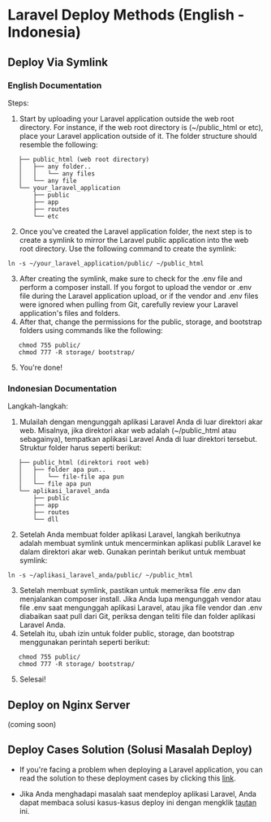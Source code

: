 # Laravel Deploy Methods (English - Indonesia)

## Deploy Via Symlink

### English Documentation
Steps:
1. Start by uploading your Laravel application outside the web root directory. For instance, if the web root directory is (~/public_html or etc), place your Laravel application outside of it. The folder structure should resemble the following:

```
   ├── public_html (web root directory)
   │   ├── any folder..
   │   │   └── any files
   │   └── any file
   └── your_laravel_application
       ├── public
       ├── app
       ├── routes
       └── etc
```

2. Once you've created the Laravel application folder, the next step is to create a symlink to mirror the Laravel public application into the web root directory. Use the following command to create the symlink:

```
ln -s ~/your_laravel_application/public/ ~/public_html
```

3. After creating the symlink, make sure to check for the .env file and perform a composer install. If you forgot to upload the vendor or .env file during the Laravel application upload, or if the vendor and .env files were ignored when pulling from Git, carefully review your Laravel application's files and folders.
4. After that, change the permissions for the public, storage, and bootstrap folders using commands like the following:

```
   chmod 755 public/
   chmod 777 -R storage/ bootstrap/
```

5. You're done!

### Indonesian Documentation

Langkah-langkah:
1. Mulailah dengan mengunggah aplikasi Laravel Anda di luar direktori akar web. Misalnya, jika direktori akar web adalah (~/public_html atau sebagainya), tempatkan aplikasi Laravel Anda di luar direktori tersebut. Struktur folder harus seperti berikut:
```
   ├── public_html (direktori root web)
   │   ├── folder apa pun..
   │   │   └── file-file apa pun
   │   └── file apa pun
   └── aplikasi_laravel_anda
       ├── public
       ├── app
       ├── routes
       └── dll
```
2. Setelah Anda membuat folder aplikasi Laravel, langkah berikutnya adalah membuat symlink untuk mencerminkan aplikasi publik Laravel ke dalam direktori akar web. Gunakan perintah berikut untuk membuat symlink:

```
ln -s ~/aplikasi_laravel_anda/public/ ~/public_html
```

3. Setelah membuat symlink, pastikan untuk memeriksa file .env dan menjalankan composer install. Jika Anda lupa mengunggah vendor atau file .env saat mengunggah aplikasi Laravel, atau jika file vendor dan .env diabaikan saat pull dari Git, periksa dengan teliti file dan folder aplikasi Laravel Anda.
4. Setelah itu, ubah izin untuk folder public, storage, dan bootstrap menggunakan perintah seperti berikut:

```
   chmod 755 public/
   chmod 777 -R storage/ bootstrap/
```

5. Selesai!

## Deploy on Nginx Server
(coming soon)


## Deploy Cases Solution (Solusi Masalah Deploy)
- If you're facing a problem when deploying a Laravel application, you can read the solution to these deployment cases by clicking this [link](https://github.com/RNando1337/Laravel-Deploy-Symlink/blob/main/Deploy%20Cases%20(English).md).

- Jika Anda menghadapi masalah saat mendeploy aplikasi Laravel, Anda dapat membaca solusi kasus-kasus deploy ini dengan mengklik [tautan](https://github.com/RNando1337/Laravel-Deploy-Symlink/blob/main/Deploy%20Cases%20(Indonesia).md) ini.
